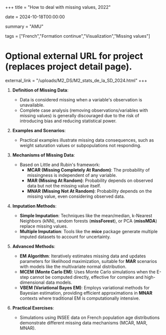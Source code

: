 +++
title = "How to deal with missing values, 2022"

date = 2024-10-18T00:00:00

summary = "AMU"

tags = ["French","Formation continue","Visualization","Missing values"]

# Optional external URL for project (replaces project detail page).
external_link = "/uploads/M2_DS/M2_stats_de_la_SD_2024.html"
+++

1. **Definition of Missing Data**:
   - Data is considered missing when a variable's observation is unavailable. 
   - Complete case analysis (removing observations/variables with missing values) is generally discouraged due to the risk of introducing bias and reducing statistical power.

2. **Examples and Scenarios**:
   - Practical examples illustrate missing data consequences, such as weight saturation values or subpopulations not responding.

3. **Mechanisms of Missing Data**:
   - Based on Little and Rubin's framework:
     - **MCAR (Missing Completely At Random)**: The probability of missingness is independent of any variable.
     - **MAR (Missing At Random)**: Probability depends on observed data but not the missing value itself.
     - **MNAR (Missing Not At Random)**: Probability depends on the missing value, even considering observed data.

4. **Imputation Methods**:
   - **Simple Imputation**: Techniques like the mean/median, k-Nearest Neighbors (kNN), random forests (**missForest**), or PCA (**missMDA**) replace missing values.
   - **Multiple Imputation**: Tools like the **mice** package generate multiple imputed datasets to account for uncertainty.

5. **Advanced Methods**:
   - **EM Algorithm**: Iteratively estimates missing data and updates parameters for likelihood maximization, suitable for **MAR** scenarios with models like the multivariate normal distribution.
   - **MCEM (Monte Carlo EM)**: Uses Monte Carlo simulations when the E-step cannot be computed directly, effective for complex and high-dimensional data models.
   - **VBEM (Variational Bayes EM)**: Employs variational methods for Bayesian estimation, providing efficient approximations in **MNAR** contexts where traditional EM is computationally intensive.

6. **Practical Exercises**:
   - Simulations using INSEE data on French population age distributions demonstrate different missing data mechanisms (MCAR, MAR, MNAR).
